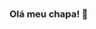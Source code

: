 ### Olá meu chapa! 👋


<!--
Me chamo Luis Fernando, estudante de CCP, procurando aprender coisas novas e melhorar o que já foi aprendido!


- 🌱 Atualmente estou aprendendo: ECMAScript. 

-->


